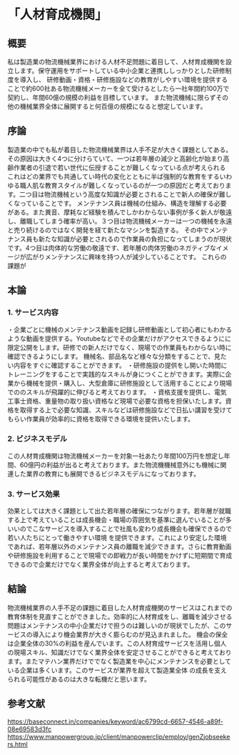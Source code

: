 # 「人材育成機関」
## 概要
 私は製造業の物流機械業界における人材不足問題に着目して、人材育成機関を設立します。保守運用をサポートしている中小企業と連携ししっかりとした研修制度を導入し、
研修動画・資格・研修施設などの教育がしやすい環境を提供することで約600社ある物流機械メーカーを全て受けるとしたら一社年間約100万で契約し、年間60億の規模の利益を目標しています。
また物流機械に限らずその他の機械業界全体に展開すると何百億の規模になると想定しています。
## 序論
製造業の中でも私が着目した物流機械業界は人手不足が大きく課題としてある。その原因は大きく4つに分けらていて、一つは若年層の減少と高齢化が始まり高齢作業者の引退で若い世代に伝授することが難しくなっている点が考えられる
これはどの業界でも共通してい時代の変化とともに半ば強制的な教育をするいわゆる職人肌な教育スタイルが難しくなっているのが一つの原因だと考えております。二つ目は物流機械という高度な知識が必要とされることで新人の確保が難しくなっていることです。
メンテナンス員は機械の仕組み、構造を理解する必要がある。また異音、摩耗など経験を積んでしかわからない事例が多く新人が敬遠し、離職してしまう確率が高い。３つ目は物流機械メーカーは一つの機械を永遠と売り続けるのではなく開発を経て新たなマシンを製造する。
その中でメンテナンス員も新たな知識が必要とされるので作業員の負担になってしまうのが現状です。4つ目は肉体的な労働の敬遠です、若年層の肉体労働のネガティブなイメージが広がりメンテナンスに興味を持つ人が減少していることです。
これらの課題が
## 本論
### 1. サービス内容
・企業ごとに機械のメンテナンス動画を記録し研修動画として初心者にもわかるような動画を提供する。Youtubeなどでその企業だけがアクセスできるようにに限定公開をします。研修での新人だけでなく、現場での作業員もわからない時に確認できるようにします。
  機械名、部品名など様々な分類をすることで、見たい内容をすぐに確認することができます。
・研修施設の提供をし開いた時間にトレーニングをすることで実践的なスキルが身につくことができます。実際に企業から機械を提供・購入し、大型倉庫に研修施設として活用することにより現場でののスキルが飛躍的に伸びると考えております。
・資格支援を提供し、電気工事士資格、重量物の取り扱い資格など現場で必要な資格を担保いたします。資格を取得する上で必要な知識、スキルなどは研修施設などで日払い講習を受けてもらい作業員が効率的に資格を取得できる環境を提供いたします。
### 2. ビジネスモデル
この人材育成機関は物流機械メーカーを対象一社あたり年間100万円を想定し年間、60億円の利益が出ると考えております。また物流機機械意外にも機械に関連した業界の教育にも展開できるビジネスモデルになっております。

### 3. サービス効果
効果としては大きく課題として出た若年層の確保につながります。若年層が就職する上で考えていることは成長機会・職場の雰囲気を基準に選んでいることが多いいのでこなサービスを導入することで社風も変わり成長機会も確保できるので若い人たちにとって働きやすい環境
を提供できます。これにより安定した環境であれば、若年層以外のメンテナンス員の離職を減少できます。さらに教育動画や研修施設を利用することで現場での即戦力が長い時間をかけずに短期間で育成できるので企業だけでなく業界全体が向上すると考えております。

## 結論
物流機械業界の人手不足の課題に着目した人材育成機関のサービスはこれまでの教育体制を見直すことができました。効率的に人材育成をし、離職を減少させる問題はメンテナンスの中小企業だけで担うのは難しいのが現状でしたが、このサービスの導入により機会業界が大きく膨らむのが見込まれました。
機会の保全は企業全体の30%の利益を産んでいます。この人材育成サービスを活用し個人の現場スキル、知識だけでなく業界全体を安定させることができると考えております。またマテハン業界だけででなく製造業を中心にメンテナンスを必要としている企業は多くいます。このサービスが業界を超えて製造業全体
の成長を支えられる可能性があるのは大きな転機だと思います。
## 参考文献
https://baseconnect.in/companies/keyword/ac6799cd-6657-4546-a89f-08e69583d3fc
https://www.manpowergroup.jp/client/manpowerclip/employ/genZjobseekers.html
